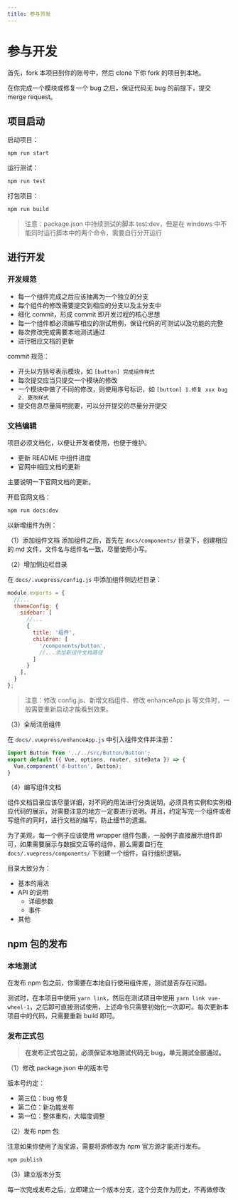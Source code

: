 ```yaml
---
title: 参与开发
---
```


# 参与开发

首先，fork 本项目到你的账号中，然后 clone 下你 fork 的项目到本地。

在你完成一个模块或修复一个 bug 之后，保证代码无 bug 的前提下，提交 merge request。

## 项目启动

启动项目：
```bash
npm run start
```



运行测试：
```bash
npm run test
```

打包项目：
```bash
npm run build
```

> 注意：package.json 中持续测试的脚本 test:dev，但是在 windows 中不能同时运行脚本中的两个命令，需要自行分开运行

## 进行开发

### 开发规范

- 每一个组件完成之后应该抽离为一个独立的分支
- 每个组件的修改需要提交到相应的分支以及主分支中
- 细化 commit，形成 commit 即开发过程的核心思想
- 每一个组件都必须编写相应的测试用例，保证代码的可测试以及功能的完整
- 每次修改完成需要本地测试通过
- 进行相应文档的更新

commit 规范：
- 开头以方括号表示模块，如 `[button] 完成组件样式`
- 每次提交应当只提交一个模块的修改
- 一个模块中做了不同的修改，则使用序号标识，如 `[button] 1.修复 xxx bug 2. 更改样式`
- 提交信息尽量简明扼要，可以分开提交的尽量分开提交

### 文档编辑

项目必须文档化，以便让开发者使用，也便于维护。

- 更新 README 中组件进度
- 官网中相应文档的更新

主要说明一下官网文档的更新。

开启官网文档：

```bash
npm run docs:dev
```

以新增组件为例：

（1）添加组件文档
添加组件之后，首先在 `docs/components/` 目录下，创建相应的 md 文件，文件名与组件名一致，尽量使用小写。

（2）增加侧边栏目录

在 `docs/.vuepress/config.js` 中添加组件侧边栏目录：

```javascript
module.exports = {
  //...
  themeConfig: {
    sidebar: [
      //...
      {
        title: '组件',
        children: [
          '/components/button',
          //...添加新组件文档路径
        ]
      }
    ],
  }
};
```

> 注意：修改 config.js、新增文档组件、修改 enhanceApp.js 等文件时，一般需要重新启动才能看到效果。

（3）全局注册组件

在 `docs/.vuepress/enhanceApp.js` 中引入组件文件并注册：

```javascript
import Button from '../../src/Button/Button';
export default ({ Vue, options, router, siteData }) => {
  Vue.component('d-button', Button);
}
```

（4）编写组件文档

组件文档目录应该尽量详细，对不同的用法进行分类说明，必须具有实例和实例相应代码的展示，对需要注意的地方一定要进行说明。并且，约定写完一个组件或者写组件的同时，进行文档的编写，防止细节的遗漏。

为了美观，每一个例子应该使用 wrapper 组件包裹，一般例子直接展示组件即可，如果需要展示与数据交互等的组件，那么需要自行在 `docs/.vuepress/components/` 下创建一个组件，自行组织逻辑。

目录大致分为：
- 基本的用法
- API 的说明
  - 详细参数
  - 事件
- 其他

## npm 包的发布

### 本地测试

在发布 npm 包之前，你需要在本地自行使用组件库，测试是否存在问题。

测试时，在本项目中使用 `yarn link`，然后在测试项目中使用 `yarn link vue-wheel-1`，之后即可直接测试使用，上述命令只需要初始化一次即可。每次更新本项目中的代码，只需要重新 build 即可。

### 发布正式包

> **在发布正式包之前，必须保证本地测试代码无 bug，单元测试全部通过。**

（1）修改 package.json 中的版本号

版本号约定：

- 第三位：bug 修复
- 第二位：新功能发布
- 第一位：整体重构，大幅度调整

（2）发布 npm 包

注意如果你使用了淘宝源，需要将源修改为 npm 官方源才能进行发布。

```bash
npm publish
```

（3）建立版本分支

每一次完成发布之后，立即建立一个版本分支，这个分支作为历史，不再做修改